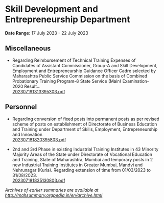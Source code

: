 # Skill Development and Entrepreneurship Department

**Date Range**: 17 July 2023 - 22 July 2023


## Miscellaneous
- Regarding Reimbursement of Technical Training Expenses of Candidates of Assistant Commissioner, Group-A and Skill Development, Employment and Entrepreneurship Guidance Officer Cadre selected by Maharashtra Public Service Commission on the basis of Combined Probationary Training Program-8 State Service (Main) Examination-2020 Result...\
  [202307191313395303.pdf](https://gr.maharashtra.gov.in/Site/Upload/Government%20Resolutions/English/202307191313395303.pdf)

## Personnel
- Regarding conversion of fixed posts into permanent posts as per revised scheme of posts on establishment of Directorate of Business Education and Training under Department of Skills, Employment, Entrepreneurship and Innovation.\
  [202307181820395803.pdf](https://gr.maharashtra.gov.in/Site/Upload/Government%20Resolutions/English/202307181820395803.pdf)

- 2nd and 3rd Phase in existing Industrial Training Institutes in 43 Minority Majority Areas of the State under Directorate of Vocational Education and Training, State of Maharashtra, Mumbai and temporary posts in 2 new Industrial Training Institutes in Greater Mumbai, Mandvi and Nehrunagar (Kurla). Regarding extension of time from 01/03/2023 to 31/08/2023.\
  [202307181835130803.pdf](https://gr.maharashtra.gov.in/Site/Upload/Government%20Resolutions/English/202307181835130803.pdf)


*Archives of earlier summaries are available at http://mahsummary.orgpedia.in/en/archive.html*